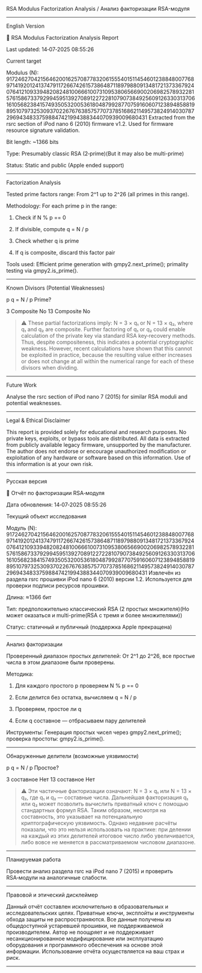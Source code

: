 RSA Modulus Factorization Analysis / Анализ факторизации RSA-модуля


---

English Version

🔐 RSA Modulus Factorization Analysis Report

Last updated: 14‑07‑2025 08:55:26

Current target

Modulus (N):
917246270421564620016257087783206155540151145460123884800776897141920124137479117266742615738648711897988091348172137336792407641210933948208248100666100731095380656690020698257893228157615867337929945951392708912272281079073849256091263303137061610568238415749350532005361804879928770759160607123894858819895107973253093702267676385757707378516862114957382491403078729694348337598847421994388344070939009680431 Extracted from the rsrc section of iPod nano 6 (2010) firmware v1.2. Used for firmware resource signature validation.

Bit length: ~1366 bits

Type: Presumably classic RSA (2‑prime)(But it may also be multi-prime)

Status: Static and public (Apple ended support)



---

Factorization Analysis

Tested prime factors range:
From 2^1 up to 2^26 (all primes in this range).

Methodology:
For each prime p in the range:

1. Check if N % p == 0


2. If divisible, compute q = N / p


3. Check whether q is prime


4. If q is composite, discard this factor pair



Tools used:
Efficient prime generation with gmpy2.next_prime();
primality testing via gmpy2.is_prime().



---

Known Divisors (Potential Weaknesses)

p	q = N / p	Prime?

3	Composite	No
13	Composite	No


> ⚠️ These partial factorizations imply:
N = 3 × q₁ or N = 13 × q₂, where q₁ and q₂ are composite.
Further factoring of q₁ or q₂ could enable calculation of the private key via standard RSA key‑recovery methods.
Thus, despite compositeness, this indicates a potential cryptographic weakness. However, recent calculations have shown that this cannot be exploited in practice, because the resulting value either increases or does not change at all within the numerical range for each of these divisors when dividing.




---

Future Work

Analyse the rsrc section of iPod nano 7 (2015) for similar RSA moduli and potential weaknesses.



---

Legal & Ethical Disclaimer

This report is provided solely for educational and research purposes. No private keys, exploits, or bypass tools are distributed. All data is extracted from publicly available legacy firmware, unsupported by the manufacturer. The author does not endorse or encourage unauthorized modification or exploitation of any hardware or software based on this information. Use of this information is at your own risk.


---

Русская версия

🔐 Отчёт по факторизации RSA‑модуля

Дата обновления: 14‑07‑2025 08:55:26

Текущий объект исследования

Модуль (N):
917246270421564620016257087783206155540151145460123884800776897141920124137479117266742615738648711897988091348172137336792407641210933948208248100666100731095380656690020698257893228157615867337929945951392708912272281079073849256091263303137061610568238415749350532005361804879928770759160607123894858819895107973253093702267676385757707378516862114957382491403078729694348337598847421994388344070939009680431 Извлечён из раздела rsrc прошивки iPod nano 6 (2010) версии 1.2.
Используется для проверки подписи ресурсов прошивки.

Длина: ≈1366 бит

Тип: предположительно классический RSA (2 простых множителя)(Но может оказаться и multi-prime(RSA с тремя и более множителями))

Статус: статичный и публичный (поддержка Apple прекращена)



---

Анализ факторизации

Проверенный диапазон простых делителей:
От 2^1 до 2^26, все простые числа в этом диапазоне были проверены.

Методика:

1. Для каждого простого p проверяем N % p == 0


2. Если делится без остатка, вычисляем q = N / p


3. Проверяем, простое ли q


4. Если q составное — отбрасываем пару делителей



Инструменты:
Генерация простых чисел через gmpy2.next_prime();
проверка простоты: gmpy2.is_prime().



---

Обнаруженные делители (возможные уязвимости)

p	q = N / p	Простое?

3	составное	Нет
13	составное	Нет


> ⚠️ Эти частичные факторизации означают:
N = 3 × q₁ или N = 13 × q₂, где q₁ и q₂ — составные числа.
Дальнейшая факторизация q₁ или q₂ может позволить вычислить приватный ключ с помощью стандартных формул RSA.
Таким образом, несмотря на составность, это указывает на потенциальную криптографическую уязвимость. Однако недавние расчёты показали, что это нельзя использовать на практике: при делении на каждый из этих делителей итоговое число либо увеличивается, либо вовсе не меняется в рассматриваемом числовом диапазоне.




---

Планируемая работа

Провести анализ раздела rsrc на iPod nano 7 (2015) и проверить RSA‑модули на аналогичные слабости.



---

Правовой и этический дисклеймер

Данный отчёт составлен исключительно в образовательных и исследовательских целях. Приватные ключи, эксплойты и инструменты обхода защиты не распространяются. Все данные получены из общедоступной устаревшей прошивки, не поддерживаемой производителем. Автор не поощряет и не поддерживает несанкционированное модифицирование или эксплуатацию оборудования и программного обеспечения на основе этой информации. Использование отчёта осуществляется на ваш страх и риск.


---
